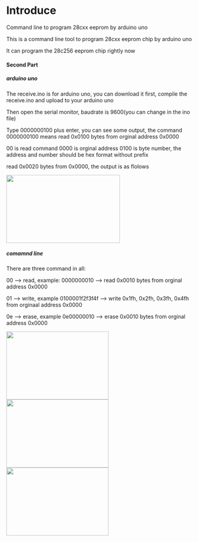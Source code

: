 # Introduce

Command line to program 28cxx eeprom by arduino uno

This is a command line tool to program 28cxx eeprom chip by arduino uno

It can program the 28c256 eeprom chip rightly now

#### Second Part
##### arduino uno
The receive.ino is for arduino uno, you can download it first, compile the receive.ino and upload to your arduino uno 

Then open the serial monitor, baudrate is 9600(you can change in the ino file) 

Type 0000000100 plus enter, you can see some output, the command 0000000100 means read 0x0100 bytes from orginal address 0x0000

00 is read command 0000 is orginal address 0100 is byte number, the address and number should be hex format without prefix

read 0x0020 bytes from 0x0000, the output is as flolows

<img src="https://github.com/2076625923/arduino-programmer/blob/main/read-first-no.png" width="300" height="180">

##### comamnd line 
There are three command in all:

00 --> read,  example: 0000000010 --> read 0x0010 bytes from orginal address 0x0000

01 --> write, example 0100001f2f3f4f --> write 0x1fh, 0x2fh, 0x3fh, 0x4fh from orginaal address 0x0000

0e --> erase, example 0e00000010 --> erase 0x0010 bytes from orginal address 0x0000

<img src="https://github.com/2076625923/arduino-programmer/blob/main/read-first-no.png" width="270" height="180"><img src="https://github.com/2076625923/arduino-programmer/blob/main/read-after-write.png" width="270" height="180"><img src="https://github.com/2076625923/arduino-programmer/blob/main/read-after-erase.png" width="270" height="180"/>
